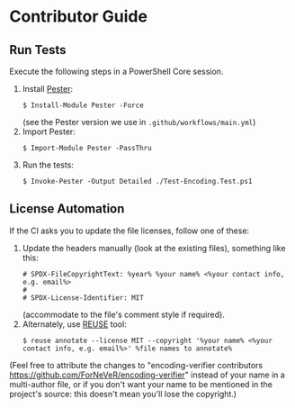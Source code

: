 <!--
SPDX-FileCopyrightText: 2025 Friedrich von Never <friedrich@fornever.me>

SPDX-License-Identifier: MIT
-->

Contributor Guide
=================
Run Tests
---------
Execute the following steps in a PowerShell Core session.

1. Install [Pester][pester]:
   ```console
   $ Install-Module Pester -Force
   ```
   (see the Pester version we use in `.github/workflows/main.yml`)
2. Import Pester:
   ```console
   $ Import-Module Pester -PassThru
   ```
3. Run the tests:
   ```console
   $ Invoke-Pester -Output Detailed ./Test-Encoding.Test.ps1
   ```

License Automation
------------------
<!-- REUSE-IgnoreStart -->
If the CI asks you to update the file licenses, follow one of these:
1. Update the headers manually (look at the existing files), something like this:
   ```
   # SPDX-FileCopyrightText: %year% %your name% <%your contact info, e.g. email%>
   #
   # SPDX-License-Identifier: MIT
   ```
   (accommodate to the file's comment style if required).
2. Alternately, use [REUSE][reuse] tool:
   ```console
   $ reuse annotate --license MIT --copyright '%your name% <%your contact info, e.g. email%>' %file names to annotate%
   ```

(Feel free to attribute the changes to "encoding-verifier contributors <https://github.com/ForNeVeR/encoding-verifier>" instead of your name in a multi-author file, or if you don't want your name to be mentioned in the project's source: this doesn't mean you'll lose the copyright.)
<!-- REUSE-IgnoreEnd -->

[pester]: https://pester.dev/
[reuse]: https://reuse.software/
